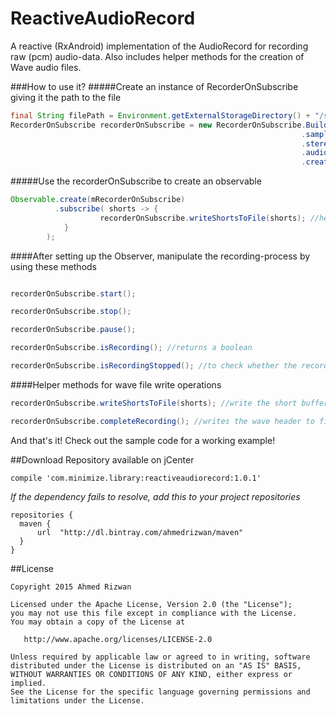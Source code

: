 # ReactiveAudioRecord
A reactive (RxAndroid) implementation of the AudioRecord for recording raw (pcm) audio-data. Also includes helper methods for the creation of Wave audio files. 

###How to use it?
#####Create an instance of RecorderOnSubscribe giving it the path to the file
```java
final String filePath = Environment.getExternalStorageDirectory() + "/sample.wav"; //dummy file 
RecorderOnSubscribe recorderOnSubscribe = new RecorderOnSubscribe.Builder(filePath)
                                                                 .sampleRate(22000)       //by default it's 44100
                                                                 .stereo()                //by default it's mono
                                                                 .audioSourceCamcorder()  //by default it's MIC
                                                                 .createSubscription();
```
#####Use the recorderOnSubscribe to create an observable
```java
Observable.create(mRecorderOnSubscribe)
          .subscribe( shorts -> {
                    recorderOnSubscribe.writeShortsToFile(shorts); //helper method for writing shorts to file 
            }
        );
```

####After setting up the Observer, manipulate the recording-process by using these methods
```java

recorderOnSubscribe.start();

recorderOnSubscribe.stop();

recorderOnSubscribe.pause();

recorderOnSubscribe.isRecording(); //returns a boolean 

recorderOnSubscribe.isRecordingStopped(); //to check whether the recorder is in Stopped state

```
####Helper methods for wave file write operations
```java
recorderOnSubscribe.writeShortsToFile(shorts); //write the short buffers to file

recorderOnSubscribe.completeRecording(); //writes the wave header to file... Call it after the stop() method
```

And that's it! Check out the sample code for a working example!

##Download 
Repository available on jCenter

```Gradle
compile 'com.minimize.library:reactiveaudiorecord:1.0.1'
```
*If the dependency fails to resolve, add this to your project repositories*
```Gradle
repositories {
  maven {
      url  "http://dl.bintray.com/ahmedrizwan/maven" 
  }
}
```

##License 
```
Copyright 2015 Ahmed Rizwan

Licensed under the Apache License, Version 2.0 (the "License");
you may not use this file except in compliance with the License.
You may obtain a copy of the License at

   http://www.apache.org/licenses/LICENSE-2.0

Unless required by applicable law or agreed to in writing, software
distributed under the License is distributed on an "AS IS" BASIS,
WITHOUT WARRANTIES OR CONDITIONS OF ANY KIND, either express or implied.
See the License for the specific language governing permissions and
limitations under the License.
```


